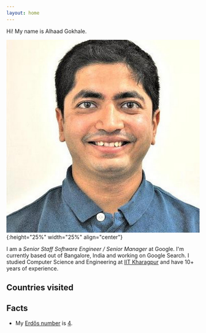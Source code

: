 ```yaml
---
layout: home
---
```


Hi! My name is Alhaad Gokhale.

![photo](/assets/photo.jpg){:height="25%" width="25%" align="center"}

I am a *Senior Staff Software Engineer / Senior Manager*  at Google. I'm currently
based out of Bangalore, India and working on Google Search.
I studied Computer Science and Engineering at
[IIT Kharagpur](https://en.wikipedia.org/wiki/Indian_Institute_of_Technology_Kharagpur) and have 10+ years of experience.

## Countries visited

<div id="regions_div" style="width: 100%;"></div>

## Facts

* My [Erdős number](https://en.wikipedia.org/wiki/Erd%C5%91s_number) is [4](https://www.csauthors.net/distance/alhaad-gokhale/paul-erdos).
